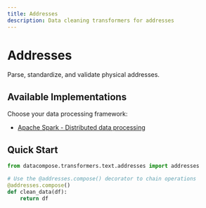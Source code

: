 ```yaml
---
title: Addresses
description: Data cleaning transformers for addresses
---
```


# Addresses

Parse, standardize, and validate physical addresses.

## Available Implementations

Choose your data processing framework:

- [Apache Spark - Distributed data processing](./addresses/pyspark)

## Quick Start

```python
from datacompose.transformers.text.addresses import addresses

# Use the @addresses.compose() decorator to chain operations
@addresses.compose()
def clean_data(df):
    return df
```
